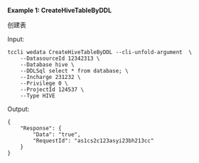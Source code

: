 **Example 1: CreateHiveTableByDDL**

创建表

Input: 

```
tccli wedata CreateHiveTableByDDL --cli-unfold-argument  \
    --DatasourceId 12342313 \
    --Database hive \
    --DDLSql select * from database; \
    --Incharge 231232 \
    --Privilege 0 \
    --ProjectId 124537 \
    --Type HIVE
```

Output: 
```
{
    "Response": {
        "Data": "true",
        "RequestId": "as1cs2c123asyi23bh213cc"
    }
}
```

